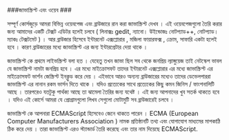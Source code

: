 ###জাভাস্ক্রিপ্ট এবং ওয়েব ### 

সম্পূর্ণ কোর্সজুড়ে আমরা বিভিন্ন ওয়েবপেজ এবং ব্রাউজারে রান করা জাভাস্ক্রিপ্ট দেখব । এই ওয়েবপেজগুলো তৈরি করার জন্য আমাদের একটি টেক্সট এডিটর হলেই চলবে ( লিনাক্সঃ gedit, ন্যানো।  উইন্ডোজঃ নোটপ্যাড++, নোটপ্যাড। ম্যাকঃ টেক্সটমেট ) । আর ব্রাউজার হিসেবে ইন্টারনেট এক্সপ্লোরার , মজিলা ফায়ারফক্স , ক্রোম, সাফারি একটা হলেই হবে । কারণ ব্রাউজারের মধ্যে জাভাস্ক্রিপ্ট এর জন্য ইন্টারপ্রেটার দেয়া থাকে । 

জাভাস্ক্রিপ্ট কে প্রথমে লাইভস্ক্রিপ্ট বলা হত । যেহেতু তখন জাভা ছিল সব থেকে জনপ্রিয় ল্যাঙ্গুয়েজ তাই নেটস্কেপ ভাবল যে জাভাস্ক্রিপ্ট নামটা জনপ্রিয় হবে । এর মধ্যে মাইক্রোসফট তাদের ইন্টারনেট এক্সপ্লোরার এর মধ্যে জাভাস্ক্রিপ্ট এর মাইক্রোসফট ভার্শন জেস্ক্রিপ্ট ইনক্লুড করে দেয় । এইভাবে আরও অন্যন্য ব্রাউজারের মধ্যেও তাদের ডেভেলপাররা জাভাস্ক্রিপ্ট এর নানান রকম ভার্সন দিতে থাকে । যদিও প্রত্যেকের সাথে প্রত্যেকের কিছু কমন জিনিস / ফাংশনালিটি আছে । তারপরেও যতটুকু পার্থক্য আছে তা ঝামেলা তৈরির জন্য যথেষ্ট । এই জন্য আপনাদের খুব সতর্ক থাকতে হবে । যদিও এই কোর্সে আমরা যে প্রোগ্রামগুলো লিখব সেগুলো মোটামুটি সব ব্রাউজারেই চলবে । 

জাভাস্ক্রিপ্ট কে আপনারা ECMAScript হিসেবেও জেনে থাকতে পারেন ।  ECMA (European Computer Manufacturers Association ) নামক প্রতিষ্ঠানটি তথ্য এবং যোগাযোগ মাধ্যমের মাপকাঠি ঠিক করে দেয় । তারা জাভাস্ক্রিপ্ট এরও স্ট্যান্ডার্ড তৈরি করেছে এবং তার নাম দিয়েছে ECMAScript. 
